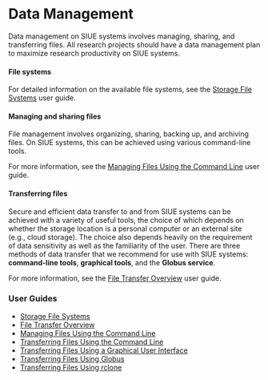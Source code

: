 # Data Management <!-- {docsify-ignore-all} -->
Data management on SIUE systems involves managing, sharing, and transferring files. All research projects should have a data management plan to maximize research productivity on SIUE systems.

#### File systems
For detailed information on the available file systems, see the [Storage File Systems](user_guides/storage-file-systems.md) user guide.

#### Managing and sharing files
File management involves organizing, sharing, backing up, and archiving files. On SIUE systems, this can be achieved using various command-line tools.

For more information, see the [Managing Files Using the Command Line](user_guides/manage-files-command-line.md) user guide.

#### Transferring files
Secure and efficient data transfer to and from SIUE systems can be achieved with a variety of useful tools, the choice of which depends on whether the storage location is a personal computer or an external site (e.g., cloud storage). The choice also depends heavily on the requirement of data sensitivity as well as the familiarity of the user. There are three methods of data transfer that we recommend for use with SIUE systems: **command-line tools**, **graphical tools**, and the **Globus service**.

For more information, see the [File Transfer Overview](user_guides/file-transfer-overview.md) user guide.

### User Guides
- [Storage File Systems](user_guides/storage-file-systems.md)
- [File Transfer Overview](user_guides/file-transfer-overview.md)
- [Managing Files Using the Command Line](user_guides/manage-files-command-line.md)
- [Transferring Files Using the Command Line](user_guides/transfer-files-command-line.md)
- [Transferring Files Using a Graphical User Interface](user_guides/transfer-files-gui.md)
- [Transferring Files Using Globus](user_guides/transfer-files-globus.md)
- [Transferring Files Using rclone](user_guides/transfer-files-rclone.md)
